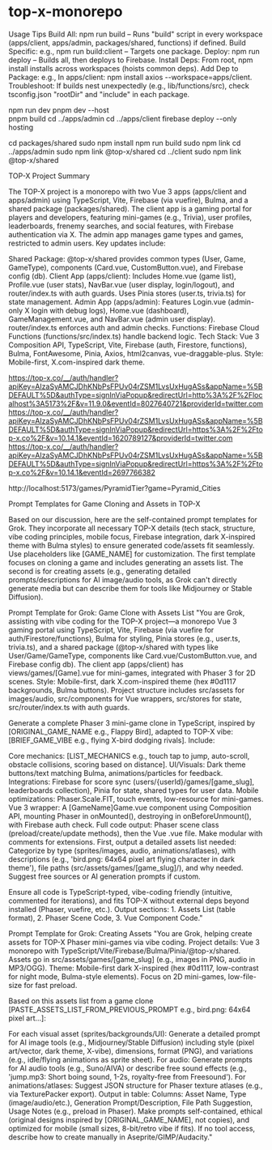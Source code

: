 # top-x-monorepo

Usage Tips
Build All: npm run build – Runs "build" script in every workspace (apps/client, apps/admin, packages/shared, functions) if defined.
Build Specific: e.g., npm run build:client – Targets one package.
Deploy: npm run deploy – Builds all, then deploys to Firebase.
Install Deps: From root, npm install installs across workspaces (hoists common deps).
Add Dep to Package: e.g., In apps/client: npm install axios --workspace=apps/client.
Troubleshoot: If builds nest unexpectedly (e.g., lib/functions/src), check tsconfig.json "rootDir" and "include" in each package.



npm run dev
pnpm dev --host  
pnpm build
cd ../apps/admin
cd ../apps/client
firebase deploy --only hosting 


cd packages/shared
sudo npm install
npm run build
sudo npm link
cd ../apps/admin
sudo npm link @top-x/shared
cd ../client
sudo npm link @top-x/shared


TOP-X Project Summary

The TOP-X project is a monorepo with two Vue 3 apps (apps/client and apps/admin) using TypeScript, Vite, Firebase (via vuefire), Bulma, and a shared package (packages/shared). The client app is a gaming portal for players and developers, featuring mini-games (e.g., Trivia), user profiles, leaderboards, frenemy searches, and social features, with Firebase authentication via X. The admin app manages game types and games, restricted to admin users. Key updates include:

Shared Package: @top-x/shared provides common types (User, Game, GameType), components (Card.vue, CustomButton.vue), and Firebase config (db).
Client App (apps/client): Includes Home.vue (game list), Profile.vue (user stats), NavBar.vue (user display, login/logout), and router/index.ts with auth guards. Uses Pinia stores (user.ts, trivia.ts) for state management.
Admin App (apps/admin): Features Login.vue (admin-only X login with debug logs), Home.vue (dashboard), GameManagement.vue, and NavBar.vue (admin user display). router/index.ts enforces auth and admin checks.
Functions: Firebase Cloud Functions (functions/src/index.ts) handle backend logic.
Tech Stack: Vue 3 Composition API, TypeScript, Vite, Firebase (auth, Firestore, functions), Bulma, FontAwesome, Pinia, Axios, html2canvas, vue-draggable-plus.
Style: Mobile-first, X.com-inspired dark theme.

https://top-x.co/__/auth/handler?apiKey=AIzaSyAMCJDhKNbPsFPUv04rZSM1LvsUxHugASs&appName=%5BDEFAULT%5D&authType=signInViaPopup&redirectUrl=http%3A%2F%2Flocalhost%3A5173%2F&v=11.9.0&eventId=8027640721&providerId=twitter.com
https://top-x.co/__/auth/handler?apiKey=AIzaSyAMCJDhKNbPsFPUv04rZSM1LvsUxHugASs&appName=%5BDEFAULT%5D&authType=signInViaPopup&redirectUrl=https%3A%2F%2Ftop-x.co%2F&v=10.14.1&eventId=1620789127&providerId=twitter.com
https://top-x.co/__/auth/handler?apiKey=AIzaSyAMCJDhKNbPsFPUv04rZSM1LvsUxHugASs&appName=%5BDEFAULT%5D&authType=signInViaPopup&redirectUrl=https%3A%2F%2Ftop-x.co%2F&v=10.14.1&eventId=2697766382


http://localhost:5173/games/PyramidTier?game=Pyramid_Cities


Prompt Templates for Game Cloning and Assets in TOP-X

Based on our discussion, here are the self-contained prompt templates for Grok. They incorporate all necessary TOP-X details (tech stack, structure, vibe coding principles, mobile focus, Firebase integration, dark X-inspired theme with Bulma styles) to ensure generated code/assets fit seamlessly. Use placeholders like [GAME_NAME] for customization. The first template focuses on cloning a game and includes generating an assets list. The second is for creating assets (e.g., generating detailed prompts/descriptions for AI image/audio tools, as Grok can't directly generate media but can describe them for tools like Midjourney or Stable Diffusion).

Prompt Template for Grok: Game Clone with Assets List
"You are Grok, assisting with vibe coding for the TOP-X project—a monorepo Vue 3 gaming portal using TypeScript, Vite, Firebase (via vuefire for auth/Firestore/functions), Bulma for styling, Pinia stores (e.g., user.ts, trivia.ts), and a shared package (@top-x/shared with types like User/Game/GameType, components like Card.vue/CustomButton.vue, and Firebase config db). The client app (apps/client) has views/games/[Game].vue for mini-games, integrated with Phaser 3 for 2D scenes. Style: Mobile-first, dark X.com-inspired theme (hex #0d1117 backgrounds, Bulma buttons). Project structure includes src/assets for images/audio, src/components for Vue wrappers, src/stores for state, src/router/index.ts with auth guards.

Generate a complete Phaser 3 mini-game clone in TypeScript, inspired by [ORIGINAL_GAME_NAME e.g., Flappy Bird], adapted to TOP-X vibe: [BRIEF_GAME_VIBE e.g., flying X-bird dodging rivals]. Include:

Core mechanics: [LIST_MECHANICS e.g., touch tap to jump, auto-scroll, obstacle collisions, scoring based on distance].
UI/Visuals: Dark theme buttons/text matching Bulma, animations/particles for feedback.
Integrations: Firebase for score sync (users/{userId}/games/[game_slug], leaderboards collection), Pinia for state, shared types for user data. Mobile optimizations: Phaser.Scale.FIT, touch events, low-resource for mini-games.
Vue 3 wrapper: A [GameName]Game.vue component using Composition API, mounting Phaser in onMounted(), destroying in onBeforeUnmount(), with Firebase auth check.
Full code output: Phaser scene class (preload/create/update methods), then the Vue .vue file. Make modular with comments for extensions.
First, output a detailed assets list needed: Categorize by type (sprites/images, audio, animations/atlases), with descriptions (e.g., 'bird.png: 64x64 pixel art flying character in dark theme'), file paths (src/assets/games/[game_slug]/), and why needed. Suggest free sources or AI generation prompts if custom.

Ensure all code is TypeScript-typed, vibe-coding friendly (intuitive, commented for iterations), and fits TOP-X without external deps beyond installed (Phaser, vuefire, etc.). Output sections: 1. Assets List (table format), 2. Phaser Scene Code, 3. Vue Component Code."

Prompt Template for Grok: Creating Assets
"You are Grok, helping create assets for TOP-X Phaser mini-games via vibe coding. Project details: Vue 3 monorepo with TypeScript/Vite/Firebase/Bulma/Pinia/@top-x/shared. Assets go in src/assets/games/[game_slug] (e.g., images in PNG, audio in MP3/OGG). Theme: Mobile-first dark X-inspired (hex #0d1117, low-contrast for night mode, Bulma-style elements). Focus on 2D mini-games, low-file-size for fast preload.

Based on this assets list from a game clone [PASTE_ASSETS_LIST_FROM_PREVIOUS_PROMPT e.g., bird.png: 64x64 pixel art...]:

For each visual asset (sprites/backgrounds/UI): Generate a detailed prompt for AI image tools (e.g., Midjourney/Stable Diffusion) including style (pixel art/vector, dark theme, X-vibe), dimensions, format (PNG), and variations (e.g., idle/flying animations as sprite sheet).
For audio: Generate prompts for AI audio tools (e.g., Suno/AIVA) or describe free sound effects (e.g., 'jump.mp3: Short boing sound, 1-2s, royalty-free from Freesound').
For animations/atlases: Suggest JSON structure for Phaser texture atlases (e.g., via TexturePacker export).
Output in table: Columns: Asset Name, Type (image/audio/etc.), Generation Prompt/Description, File Path Suggestion, Usage Notes (e.g., preload in Phaser).
Make prompts self-contained, ethical (original designs inspired by [ORIGINAL_GAME_NAME], not copies), and optimized for mobile (small sizes, 8-bit/retro vibe if fits). If no tool access, describe how to create manually in Aseprite/GIMP/Audacity."